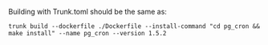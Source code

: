 
Building with Trunk.toml should be the same as:
```
trunk build --dockerfile ./Dockerfile --install-command "cd pg_cron && make install" --name pg_cron --version 1.5.2
```
